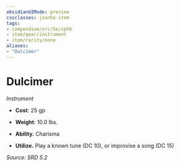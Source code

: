 ```yaml
---
obsidianUIMode: preview
cssclasses: json5e-item
tags:
- compendium/src/5e/xphb
- item/gear/instrument
- item/rarity/none
aliases: 
- "Dulcimer"
---
```

# Dulcimer
*Instrument*  

- **Cost**: 25 gp
- **Weight**: 10.0 lbs.

- **Ability.** Charisma  
- **Utilize.** Play a known tune (DC 10), or improvise a song (DC 15)  

*Source: SRD 5.2*